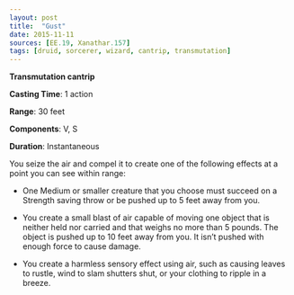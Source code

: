 ```yaml
---
layout: post
title:  "Gust"
date: 2015-11-11
sources: [EE.19, Xanathar.157]
tags: [druid, sorcerer, wizard, cantrip, transmutation]
---
```


**Transmutation cantrip**

**Casting Time**: 1 action

**Range**: 30 feet

**Components**: V, S

**Duration**: Instantaneous

You seize the air and compel it to create one of the following effects at a point you can see within range:

 * One Medium or smaller creature that you choose must succeed on a Strength saving throw or be pushed up to 5 feet away from you.

 * You create a small blast of air capable of moving one object that is neither held nor carried and that weighs no more than 5 pounds. The object is pushed up to 10 feet away from you. It isn’t pushed with enough force to cause damage.

 * You create a harmless sensory effect using air, such as causing leaves to rustle, wind to slam shutters shut, or your clothing to ripple in a breeze.
